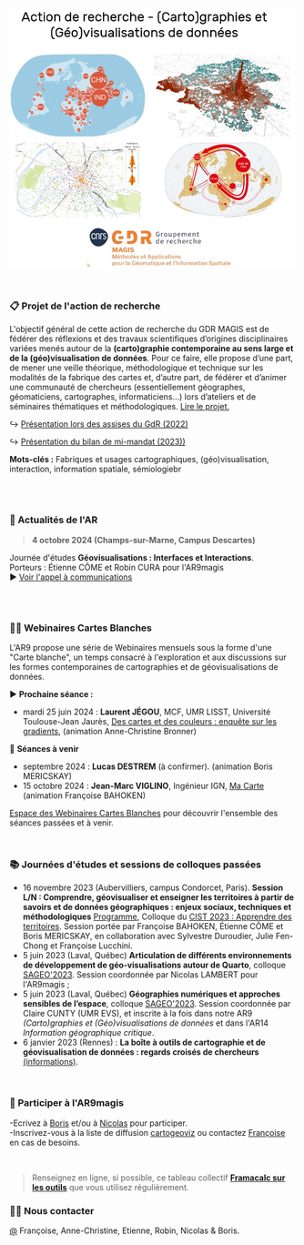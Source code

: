 ![alt text](https://raw.githubusercontent.com/magisAR9/.github/main/profile/AR9visuelok.JPG)

<br>

### 📋 Projet de l'action de recherche

L'objectif général de cette action de recherche du GDR MAGIS est de fédérer des réflexions et des travaux scientifiques d’origines disciplinaires variées menés autour de la **(carto)graphie contemporaine au sens large et de la (géo)visualisation de données**. Pour ce faire, elle propose d’une part, de mener une veille théorique, méthodologique et technique sur les modalités de la fabrique des cartes et, d’autre part, de fédérer et d’animer une communauté de chercheurs (essentiellement géographes, géomaticiens, cartographes, informaticiens...) lors d’ateliers et de séminaires thématiques et méthodologiques. [Lire le projet.](https://magisar9.github.io/project/)

:arrow_right_hook: [Présentation lors des assises du GdR (2022)](https://docs.google.com/presentation/d/1vMbVFTlbGGtZzkIO2-XujwNUK82SWf_EGzqYgBKjX0E/edit#slide=id.p)

:arrow_right_hook: [Présentation du bilan de mi-mandat (2023))](https://docs.google.com/presentation/d/1b98msRwNHuEOHK_aPW6YCSWaDZrtye4qNdRXtIf5Mrs/edit#slide=id.p)


**Mots-clés :** Fabriques et usages cartographiques, (géo)visualisation, interaction, information spatiale, sémiologiebr

<br><br>


### 📆 Actualités de l'AR

> **4 octobre 2024 (Champs-sur-Marne, Campus Descartes)** </br>

Journée d'études **Géovisualisations : Interfaces et Interactions**.<br>
Porteurs : Étienne CÔME et Robin CURA pour l'AR9magis </br>
:arrow_forward: [Voir l'appel à communications](https://framaforms.org/journee-detude-ar9-interactions-interfaces-1716379792)

<br><br>
### 👩‍💻 Webinaires Cartes Blanches

L'AR9 propose une série de Webinaires mensuels sous la forme d'une "Carte blanche", un temps consacré à l'exploration et aux discussions sur les formes contemporaines de cartographies et de géovisualisations de données. 

:arrow_forward: **Prochaine séance :**
* mardi 25 juin 2024 : **Laurent JÉGOU**, MCF, UMR LISST, Université Toulouse-Jean Jaurès, [Des cartes et des couleurs : enquête sur les gradients](https://github.com/magisAR9/webinaires/blob/main/cartogeoviz16-ljegou.md), (animation Anne-Christine Bronner) </br> 

:calendar: **Séances à venir**
* septembre 2024 : **Lucas DESTREM** (à confirmer). (animation Boris MERICSKAY) </br> 
* 15 octobre 2024 : **Jean-Marc VIGLINO**, Ingénieur IGN, [Ma Carte](https://magisar9.github.io/webinaires/cartogeoviz18-viglino.html) (animation Françoise BAHOKEN)

[Espace des Webinaires Cartes Blanches](https://magisar9.github.io/webinaires/) pour découvrir l'ensemble des séances passées et à venir.</br>

 <br>

### 📚 Journées d'études et sessions de colloques passées

* 16 novembre 2023 (Aubervilliers, campus Condorcet, Paris). **Session L/N : Comprendre, géovisualiser et enseigner les territoires à partir de savoirs et de données géographiques : enjeux sociaux, techniques et méthodologiques** [Programme](https://github.com/magisAR9/CIST2023/blob/main/README.md), Colloque du [CIST 2023 : Apprendre des territoires](https://cist2023.sciencesconf.org/). Session portée par Françoise BAHOKEN, Étienne CÔME et Boris MERICSKAY, en collaboration avec Sylvestre Duroudier, Julie Fen-Chong et Françoise Lucchini. </br> 
* 5 juin 2023 (Laval, Québec) **Articulation de différents environnements de développement de géo-visualisations autour de Quarto**, colloque [SAGEO'2023](https://crdig.ulaval.ca/sageo2023/). Session coordonnée par Nicolas LAMBERT pour l'AR9magis ;
* 5 juin 2023 (Laval, Québec)  **Géographies numériques et approches sensibles de l’espace**, colloque [SAGEO'2023](https://crdig.ulaval.ca/sageo2023/). Session coordonnée par Claire CUNTY (UMR EVS), et inscrite à la fois dans notre AR9 _(Carto)graphies et (Géo)visualisations de données_ et dans l'AR14 _Information géographique critique_.</br> 
* 6 janvier 2023 (Rennes) : **La boîte à outils de cartographie et de géovisualisation de données : regards croisés de chercheurs** [(informations)](https://github.com/magisAR9/JEGeovizRennes). </br>


<br>

### 🌈 Participer à l'AR9magis
-Ecrivez à [Boris](mailto:boris.mericskay@univ-rennes2.fr) et/ou à [Nicolas](mailto:nicolas.lambert@cnrs.fr) pour participer. </br>
-Inscrivez-vous à la liste de diffusion [cartogeoviz](http://listes.ifsttar.fr/wws/info/cartogeoviz-magis) ou contactez [Françoise](mailto:francoise.bahoken@univ-eiffel.fr) en cas de besoins.


<br>

> Renseignez en ligne, si possible, ce tableau collectif **[Framacalc sur les outils](https://lite.framacalc.org/v8em5nhyq3-9t7k)** que vous utilisez régulièrement.

### 🙋‍♀️ Nous contacter
[@](mailto:francoise.bahoken@univ-eiffel.fr,anne-christine.bronner@misha.fr,etienne.come@univ-eiffel.fr,robin.cura@univ-paris1.fr,nicolas.lambert@cnrs.fr,boris.mericskay@univ-rennes2.fr,) Françoise, Anne-Christine, Etienne, Robin, Nicolas & Boris. 


<!--

**Here are some ideas to get you started:**

🙋‍♀️ A short introduction - what is your organization all about?
🌈 Contribution guidelines - how can the community get involved?
👩‍💻 Useful resources - where can the community find your docs? Is there anything else the community should know?
🍿 Fun facts - what does your team eat for breakfast?
🧙 Remember, you can do mighty things with the power of [Markdown](https://docs.github.com/github/writing-on-github/getting-started-with-writing-and-formatting-on-github/basic-writing-and-formatting-syntax)
-->
